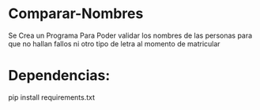 # Comparar-Nombres
Se Crea un Programa Para Poder validar los nombres de las personas para que no hallan fallos ni otro tipo de letra al momento de matricular

# Dependencias:
pip install requirements.txt